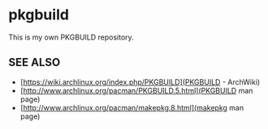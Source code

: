 pkgbuild
========

This is my own PKGBUILD repository.

SEE ALSO
--------

- [https://wiki.archlinux.org/index.php/PKGBUILD](PKGBUILD - ArchWiki)
- [http://www.archlinux.org/pacman/PKGBUILD.5.html](PKGBUILD man page)
- [http://www.archlinux.org/pacman/makepkg.8.html](makepkg man page)
